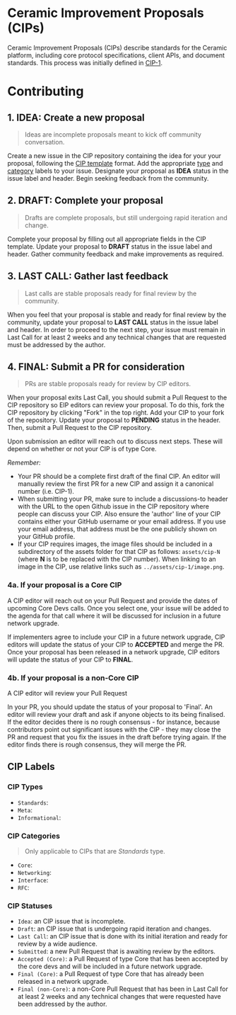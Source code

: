 # Ceramic Improvement Proposals (CIPs)

Ceramic Improvement Proposals (CIPs) describe standards for the Ceramic platform, including core protocol specifications, client APIs, and document standards. This process was initially defined in [CIP-1]().

# Contributing

## 1. IDEA: Create a new proposal

> Ideas are incomplete proposals meant to kick off community conversation.

Create a new issue in the CIP repository containing the idea for your your proposal, following the [CIP template](https://github.com/ceramicnetwork/CIP/blob/master/.github/ISSUE_TEMPLATE/cip-template.md) format. Add the appropriate [type](#cip-types) and [category](#cip-categories) labels to your issue. Designate your proposal as **IDEA** status in the issue label and header. Begin seeking feedback from the community.

## 2. DRAFT: Complete your proposal

> Drafts are complete proposals, but still undergoing rapid iteration and change.

Complete your proposal by filling out all appropriate fields in the CIP template. Update your proposal to **DRAFT** status in the issue label and header. Gather community feedback and make improvements as required.

## 3. LAST CALL: Gather last feedback

> Last calls are stable proposals ready for final review by the community.

When you feel that your proposal is stable and ready for final review by the community, update your proposal to **LAST CALL** status in the issue label and header. In order to proceed to the next step, your issue must remain in Last Call for at least 2 weeks and any technical changes that are requested must be addressed by the author.

## 4. FINAL: Submit a PR for consideration

> PRs are stable proposals ready for review by CIP editors.

When your proposal exits Last Call, you should submit a Pull Request to the CIP repository so EIP editors can review your proposal. To do this, fork the CIP repository by clicking "Fork" in the top right. Add your CIP to your fork of the repository.
Update your proposal to **PENDING** status in the header. Then, submit a Pull Request to the CIP repository.

Upon submission an editor will reach out to discuss next steps. These will depend on whether or not your CIP is of type Core.

*Remember:*

- Your PR should be a complete first draft of the final CIP. An editor will manually review the first PR for a new CIP and assign it a canonical number (i.e. CIP-1). 
- When submitting your PR, make sure to include a discussions-to header with the URL to the open Github issue in the CIP repository where people can discuss your CIP. Also ensure the 'author' line of your CIP contains either your GitHub username or your email address. If you use your email address, that address must be the one publicly shown on your GitHub profile.
- If your CIP requires images, the image files should be included in a subdirectory of the assets folder for that CIP as follows: `assets/cip-N` (where **N** is to be replaced with the CIP number). When linking to an image in the CIP, use relative links such as `../assets/cip-1/image.png`.


### 4a. If your proposal is a Core CIP

A CIP editor will reach out on your Pull Request and provide the dates of upcoming Core Devs calls. Once you select one, your issue will be added to the agenda for that call where it will be discussed for inclusion in a future network upgrade. 

If implementers agree to include your CIP in a future network upgrade, CIP editors will update the status of your CIP to **ACCEPTED** and merge the PR. Once your proposal has been released in a network upgrade, CIP editors will update the status of your CIP to **FINAL**.

### 4b. If your proposal is a non-Core CIP

A CIP editor will review your Pull Request

In your PR, you should update the status of your proposal to 'Final'. An editor will review your draft and ask if anyone objects to its being finalised. If the editor decides there is no rough consensus - for instance, because contributors point out significant issues with the CIP - they may close the PR and request that you fix the issues in the draft before trying again. If the editor finds there is rough consensus, they will merge the PR.

## CIP Labels

### CIP Types

- `Standards`:
- `Meta`:
- `Informational`:

### CIP Categories

> Only applicable to CIPs that are *Standards* type.

- `Core`:
- `Networking`:
- `Interface`:
- `RFC`:

### CIP Statuses

- `Idea`: an CIP issue that is incomplete.
- `Draft`: an CIP issue that is undergoing rapid iteration and changes.
- `Last Call`: an CIP issue that is done with its initial iteration and ready for review by a wide audience.
- `Submitted`: a new Pull Request that is awaiting review by the editors.
- `Accepted (Core)`: a Pull Request of type Core that has been accepted by the core devs and will be included in a future network upgrade.
- `Final (Core)`: a Pull Request of type Core that has already been released in a network upgrade.
- `Final (non-Core)`: a non-Core Pull Request that has been in Last Call for at least 2 weeks and any technical changes that were requested have been addressed by the author.

